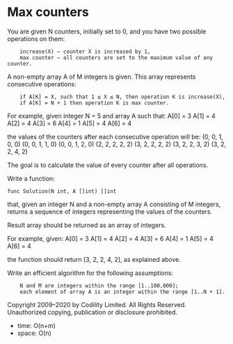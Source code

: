 # Max counters

You are given N counters, initially set to 0, and you have two possible operations on them:

        increase(X) − counter X is increased by 1,
        max counter − all counters are set to the maximum value of any counter.

A non-empty array A of M integers is given. This array represents consecutive operations:

        if A[K] = X, such that 1 ≤ X ≤ N, then operation K is increase(X),
        if A[K] = N + 1 then operation K is max counter.

For example, given integer N = 5 and array A such that:
    A[0] = 3
    A[1] = 4
    A[2] = 4
    A[3] = 6
    A[4] = 1
    A[5] = 4
    A[6] = 4

the values of the counters after each consecutive operation will be:
    (0, 0, 1, 0, 0)
    (0, 0, 1, 1, 0)
    (0, 0, 1, 2, 0)
    (2, 2, 2, 2, 2)
    (3, 2, 2, 2, 2)
    (3, 2, 2, 3, 2)
    (3, 2, 2, 4, 2)

The goal is to calculate the value of every counter after all operations.

Write a function:

    func Solution(N int, A []int) []int

that, given an integer N and a non-empty array A consisting of M integers, returns a sequence of integers representing the values of the counters.

Result array should be returned as an array of integers.

For example, given:
    A[0] = 3
    A[1] = 4
    A[2] = 4
    A[3] = 6
    A[4] = 1
    A[5] = 4
    A[6] = 4

the function should return [3, 2, 2, 4, 2], as explained above.

Write an efficient algorithm for the following assumptions:

        N and M are integers within the range [1..100,000];
        each element of array A is an integer within the range [1..N + 1].

Copyright 2009–2020 by Codility Limited. All Rights Reserved. Unauthorized copying, publication or disclosure prohibited. 

- time: O(n+m)
- space: O(n)